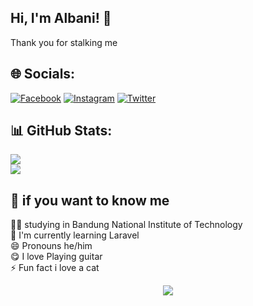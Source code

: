 ## Hi, I'm Albani! 👋
Thank you for stalking me

## 🌐 Socials:
[![Facebook](https://img.shields.io/badge/Facebook-%231877F2.svg?logo=Facebook&logoColor=white)](https://facebook.com/alzldn) [![Instagram](https://img.shields.io/badge/Instagram-%23E4405F.svg?logo=Instagram&logoColor=white)](https://instagram.com/albx_xni) [![Twitter](https://img.shields.io/badge/Twitter-%231DA1F2.svg?logo=Twitter&logoColor=white)](https://twitter.com/@al_zildan) 

## 📊 GitHub Stats:
![](https://github-readme-streak-stats.herokuapp.com/?user=al-bani&theme=tokyonight&hide_border=false)<br/>
![](https://github-readme-stats.vercel.app/api/top-langs/?username=al-bani&theme=tokyonight&hide_border=false&include_all_commits=false&count_private=false&layout=compact)

## 🚀 if you want to know me
👩‍💻 studying in Bandung National Institute of Technology<br>
🧠 I'm currently learning Laravel<br>
😄 Pronouns he/him<br>
😋 I love Playing guitar<br>
⚡️ Fun fact i love a cat<br>

<div align="center"><img src="https://spotify-github-profile.vercel.app/api/view?uid=31lowy7e37nes4cct67nfqaiyw5i&cover_image=true&theme=default&show_offline=false&background_color=121212" /></div> 
